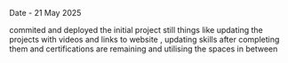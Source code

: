 Date - 21 May 2025

commited and deployed the initial project still things like updating the projects with videos and links to website , updating skills after completing them and certifications are remaining and 
utilising the spaces in between 
